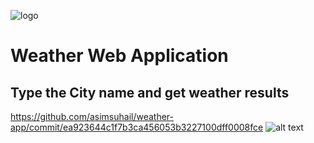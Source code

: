 ![logo](https://github.com/asimsuhail/weather-app/commit/ea923644c1f7b3ca456053b3227100dff0008fce.png)

# Weather Web Application #
## Type the City name and get weather results ##
https://github.com/asimsuhail/weather-app/commit/ea923644c1f7b3ca456053b3227100dff0008fce
![alt text](https://github.com/asimsuhail/weather-app/commit/ea923644c1f7b3ca456053b3227100dff0008fce)
